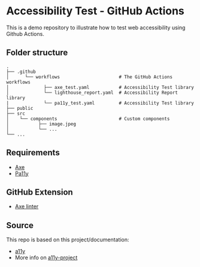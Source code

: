 # Accessibility Test - GitHub Actions

This is a demo repository to illustrate how to test web accessibility using Github Actions.

## Folder structure

    .
    ├── .github
    │      └── workflows                      # The GitHub Actions workflows
    │             ├── axe_test.yaml           # Accessibility Test library
    │             └── lighthouse_report.yaml  # Accessibility Report library
    |             └── pa11y_test.yaml         # Accessibility Test library
    ├── public
    ├── src
    │    └── components                       # Custom components
    │           ├── image.jpeg
    │           └── ...
    └── ...

## Requirements

- [Axe](https://www.deque.com/axe/)
- [Pa11y](https://pa11y.org/)

## GitHub Extension

- [Axe linter](https://github.com/marketplace/axe-linter)

## Source

This repo is based on this project/documentation:
- [a11y](https://github.com/bolonio/a11y-github-actions)
- More info on [a11y-project](https://www.a11yproject.com/) 
